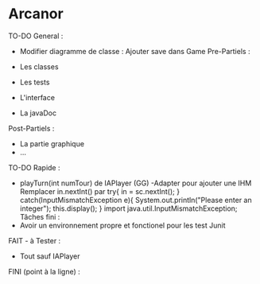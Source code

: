 # Arcanor

TO-DO General :
- Modifier diagramme de classe : Ajouter save dans Game
Pre-Partiels :
  
- Les classes
- Les tests
- L'interface
- La javaDoc

Post-Partiels :
  
- La partie graphique
- ...

TO-DO Rapide :

- playTurn(int numTour) de IAPlayer (GG)
-Adapter pour ajouter une IHM
Remplacer in.nextInt() par
try{
  in = sc.nextInt();
}
catch(InputMismatchException e){
  System.out.println("Please enter an integer");
  this.display();
}
import java.util.InputMismatchException;
Tâches fini :
- Avoir un environnement propre et fonctionel pour les test Junit

FAIT - à Tester :
- Tout sauf IAPlayer

FINI (point à la ligne) :
